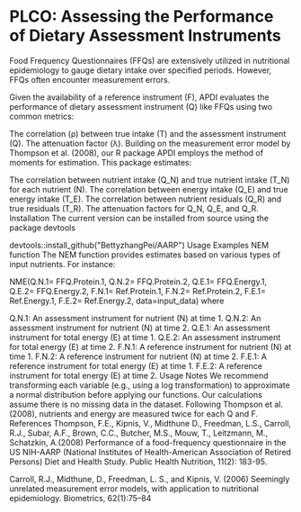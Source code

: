 # PLCO: Assessing the Performance of Dietary Assessment Instruments
Food Frequency Questionnaires (FFQs) are extensively utilized in nutritional epidemiology to gauge dietary intake over specified periods. However, FFQs often encounter measurement errors.

Given the availability of a reference instrument (F), APDI evaluates the performance of dietary assessment instrument (Q) like FFQs using two common metrics:

The correlation (ρ) between true intake (T) and the assessment instrument (Q).
The attenuation factor (λ).
Building on the measurement error model by Thompson et al. (2008), our R package APDI employs the method of moments for estimation. This package estimates:

The correlation between nutrient intake (Q_N) and true nutrient intake (T_N) for each nutrient (N).
The correlation between energy intake (Q_E) and true energy intake (T_E).
The correlation between nutrient residuals (Q_R) and true residuals (T_R).
The attenuation factors for Q_N, Q_E, and Q_R.
Installation
The current version can be installed from source using the package devtools

devtools::install_github("BettyzhangPei/AARP")
Usage Examples
NEM function
The NEM function provides estimates based on various types of input nutrients. For instance:

NME(Q.N.1= FFQ.Protein.1, Q.N.2= FFQ.Protein.2,
 Q.E.1= FFQ.Energy.1, Q.E.2= FFQ.Energy.2,
 F.N.1= Ref.Protein.1, F.N.2= Ref.Protein.2,
 F.E.1= Ref.Energy.1, F.E.2= Ref.Energy.2,
 data=input_data)
where

Q.N.1: An assessment instrument for nutrient (N) at time 1.
Q.N.2: An assessment instrument for nutrient (N) at time 2.
Q.E.1: An assessment instrument for total energy (E) at time 1.
Q.E.2: An assessment instrument for total energy (E) at time 2.
F.N.1: A reference instrument for nutrient (N) at time 1.
F.N.2: A reference instrument for nutrient (N) at time 2.
F.E.1: A reference instrument for total energy (E) at time 1.
F.E.2: A reference instrument for total energy (E) at time 2.
Usage Notes
We recommend transforming each variable (e.g., using a log transformation) to approximate a normal distribution before applying our functions.
Our calculations assume there is no missing data in the dataset.
Following Thompson et al. (2008), nutrients and energy are measured twice for each Q and F.
References
Thompson, F.E., Kipnis, V., Midthune D., Freedman, L.S., Carroll, R.J., Subar, A.F., Brown, C.C., Butcher, M.S., Mouw, T., Leitzmann, M., Schatzkin, A.(2008) Performance of a food-frequency questionnaire in the US NIH-AARP (National Institutes of Health-American Association of Retired Persons) Diet and Health Study. Public Health Nutrition, 11(2): 183-95.

Carroll, R.J., Midthune, D., Freedman, L. S., and Kipnis, V. (2006) Seemingly unrelated measurement error models, with application to nutritional epidemiology. Biometrics, 62(1):75–84
